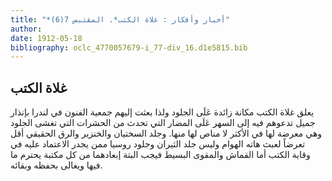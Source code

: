 ```yaml
---
title: "*أخبار وأفكار : غلاة الكتب*. المقتبس 7(6)"
author: 
date: 1912-05-18
bibliography: oclc_4770057679-i_77-div_16.d1e5815.bib
---
```




##  غلاة الكتب 


 يعلق غلاة الكتب مكانة زائدة عَلَى الجلود ولذا بعثت إليهم جمعية الفنون في لندرا بإنذار جميل تدعوهم فيه إلى السهر عَلَى المضار التي تحدث من الحشرات التي تغشى الجلود وهي معرضة لها في الأكثر لا مناص لها منها. وجلد السختيان والخنزير والرق الحقيقي أقل تعرضاً لعبث هاته الهوام وليس جلد الثيران وجلود روسيا ممن يجدر الاعتماد عليه في وقاية الكتب أما القماش والمقوى البسيط فيجب البتة إبعادهما من كل مكتبة يحترم ما فيها ويغالى بحفظه وبقائه. 
